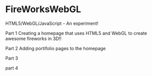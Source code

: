 # FireWorksWebGL
HTML5/WebGL/JavaScript - An experiment!

Part 1
Creating a homepage that uses HTML5 and WebGL to create awesome fireworks in 3D!!

Part 2 
Adding portifolio pages to the homepage

Part 3

part 4
